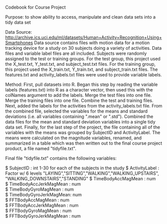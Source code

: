 Codebook for Course Project

Purpose: to show ability to access, manipulate and clean data sets into a tidy data set

Data Source: http://archive.ics.uci.edu/ml/datasets/Human+Activity+Recognition+Using+Smartphones 
Data source contains files with motion data for a motion tracking device for a study on 30 subjects doing
a variety of activities. Data files and variable label files are all included. Subjects were randomly
assigned to the test or training groups. For the test group, this project used the X_test.txt, Y_test.txt,
and subject_test.txt files. For the training group, this project used the X_train.txt, Y_train.txt, and
subject_train.txt files. The features.txt and activity_labels.txt files were used to provide variable labels.

Method: First, pull datasets into R. Began this step by reading the variable labels (features.txt) into R
as a character vector, then used this with the colNames argument to add the labels. Merge the test files
into one file. Merge the training files into one file. Combine the test and training files. Next, added
the labels for the activities from the activity_labels.txt file. From the combined file, selected the 
variables for the means and standard deviations (i.e. all variables containing ".mean" or ".std"). Combined 
the data files for the mean and standard deviation variables into a single tidy data set. Finally, for the 
last step of the project, the file containing all of the variables with the means was grouped by SubjectID 
and ActivityLabel. The means were calculated on the magnitude variables, renamed, and summarized in a table
which was then written out to the final course project product, a file named "tidyfile.txt".

Final file "tidyfile.txt" contains the following variables:

 $ SubjectID              : int  1-30 for each of the subjects in the study
 $ ActivityLabel          : Factor w/ 6 levels "LAYING","SITTING","WALKING","WALKING_UPSTAIRS",
                            "WALKING_DOWNSTAIRS","STANDING"
 $ TimeBodyAccMagMean     : num  
 $ TimeBodyAccJerkMagMean : num  
 $ TimeBodyGyroMagMean    : num  
 $ TimeBodyGyroJerkMagMean: num  
 $ FFTBodyAccMagMean      : num  
 $ FFTBodyAccJerkMagMean  : num  
 $ FFTBodyGyroMagMean     : num  
 $ FFTBodyGyroJerkMagMean : num  






